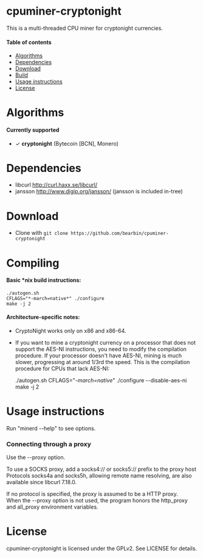 cpuminer-cryptonight
==============

This is a multi-threaded CPU miner for cryptonight currencies.

#### Table of contents

* [Algorithms](#algorithms)
* [Dependencies](#dependencies)
* [Download](#download)
* [Build](#build)
* [Usage instructions](#usage-instructions)
* [License](#license)

Algorithms
==========

#### Currently supported

 * ✓ __cryptonight__ (Bytecoin [BCN], Monero)

Dependencies
============

* libcurl			http://curl.haxx.se/libcurl/
* jansson			http://www.digip.org/jansson/ (jansson is included in-tree)

Download
========

* Clone with `git clone https://github.com/bearbin/cpuminer-cryptonight`

Compiling
=========

#### Basic \*nix build instructions:

    ./autogen.sh
    CFLAGS="*-march=native*" ./configure
    make -j 2

#### Architecture-specific notes:

 * CryptoNight works only on x86 and x86-64.
 * If you want to mine a cryptonight currency on a processor that does not support the AES-NI instructions, you need to modify the compilation procedure. If your processor doesn't have AES-NI, mining is much slower, progressing at around 1/3rd the speed. This is the compilation procedure for CPUs that lack AES-NI:
 
    ./autogen.sh
    CFLAGS="*-march=native*" ./configure --disable-aes-ni
    make -j 2

Usage instructions
==================

Run "minerd --help" to see options.

### Connecting through a proxy

Use the --proxy option.

To use a SOCKS proxy, add a socks4:// or socks5:// prefix to the proxy host  
Protocols socks4a and socks5h, allowing remote name resolving, are also available since libcurl 7.18.0.

If no protocol is specified, the proxy is assumed to be a HTTP proxy.  
When the --proxy option is not used, the program honors the http_proxy and all_proxy environment variables.

License
=======

cpuminer-cryptonight is licensed under the GPLv2.  See LICENSE for details.
